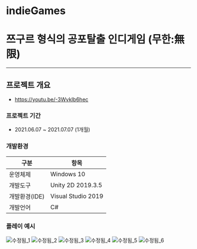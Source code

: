 # indieGames
# 쯔구르 형식의 공포탈출 인디게임 (무한:無限)
------
## 프로젝트 개요
* https://youtu.be/-3WvkIb6hec

### 프로젝트 기간

* 2021.06.07 ~ 2021.07.07 (1개월)

### 개발환경

| 구분 | 항목 |
| ------ | ------ |
| 운영체제 | Windows 10 |
| 개발도구 | Unity 2D 2019.3.5 |
| 개발환경(IDE) | Visual Studio 2019 |
| 개발언어 | C# |

### 플레이 예시
![수정됨_1](https://user-images.githubusercontent.com/61134850/127849703-0bced216-cbe3-4bfa-a8ed-cebb1ec9c367.png)
![수정됨_2](https://user-images.githubusercontent.com/61134850/127849709-968103b0-3e7c-4a8b-8bb0-cb97c05137f4.png)
![수정됨_3](https://user-images.githubusercontent.com/61134850/127849712-328faba1-ea79-489d-8848-d5a30c813fef.png)
![수정됨_4](https://user-images.githubusercontent.com/61134850/127849714-3bd0b0ed-3710-43b4-b177-1b39c879d8c9.png)
![수정됨_5](https://user-images.githubusercontent.com/61134850/127849715-37232bc5-5fcb-4b80-a4e5-771fab04562e.png)
![수정됨_6](https://user-images.githubusercontent.com/61134850/127849717-50532770-6f6f-4d2f-b83b-c9cf4f5e1fdf.png)
